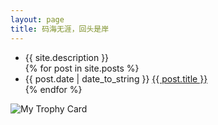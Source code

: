 ```yaml
---
layout: page
title: 码海无涯，回头是岸
---
```


<ul>
    <li><div class="meta"><span>{{ site.description }}</span></div></li>
    {% for post in site.posts %}
    <li>{{ post.date | date_to_string }} <a href="{{ site.baseurl }}{{ post.url }}">{{ post.title }}</a></li>
    {% endfor %}
</ul>

![My Trophy Card](http://psnine.com/card/pw__1316)
